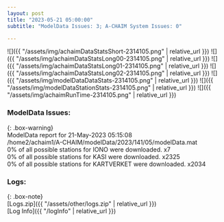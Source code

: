 ```yaml
---
layout: post
title: "2023-05-21 05:00:00"
subtitle: "ModelData Issues: 3; A-CHAIM System Issues: 0"

---
```


![]({{ "/assets/img/achaimDataStatsShort-2314105.png" | relative_url }})
![]({{ "/assets/img/achaimDataStatsLong00-2314105.png" | relative_url }})
![]({{ "/assets/img/achaimDataStatsLong01-2314105.png" | relative_url }})
![]({{ "/assets/img/achaimDataStatsLong02-2314105.png" | relative_url }})
![]({{ "/assets/img/modelDataDataStats-2314105.png" | relative_url }})
![]({{ "/assets/img/modelDataStationStats-2314105.png" | relative_url }})
![]({{ "/assets/img/achaimRunTime-2314105.png" | relative_url }})


### ModelData Issues:  
  
{: .box-warning}  
 ModelData report for 21-May-2023 05:15:08   
 /home2/achaim1/A-CHAIM/modelData/2023/141/05/modelData.mat   
 0% of all possible stations for IONO were downloaded. x7   
 0% of all possible stations for KASI were downloaded. x2325   
 0% of all possible stations for KARTVERKET were downloaded. x2034   
  


### Logs:  
  
{: .box-note}  
[Logs.zip]({{ "/assets/other/logs.zip" | relative_url }})  
[Log Info]({{ "/logInfo" | relative_url }})  
